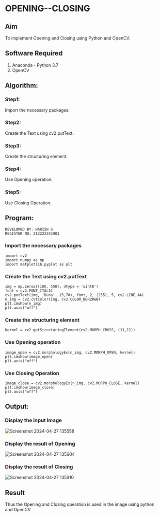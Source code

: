 # OPENING--CLOSING
## Aim
To implement Opening and Closing using Python and OpenCV.

## Software Required
1. Anaconda - Python 3.7
2. OpenCV
## Algorithm:
### Step1:
Import the necessary packages.

### Step2:
Create the Text using cv2.putText.

### Step3:
Create the structuring element.

### Step4:
Use Opening operation.

### Step5:
Use Closing Operation.
 
## Program:
```
DEVELOPED BY: HARISH G
REGISTER NO: 212222243001
```
### Import the necessary packages
```
import cv2
import numpy as np
import matplotlib.pyplot as plt
```
### Create the Text using cv2.putText
```
img = np.zeros((100, 550), dtype = 'uint8')
font = cv2.FONT_ITALIC
cv2.putText(img, 'Buna', (5,70), font, 2, (255), 5, cv2.LINE_AA)
n_img = cv2.cvtColor(img, cv2.COLOR_BGR2RGB)
plt.imshow(n_img)
plt.axis("off")
```
### Create the structuring element
```
kernel = cv2.getStructuringElement(cv2.MORPH_CROSS, (11,11))
```
### Use Opening operation
```
image_open = cv2.morphologyEx(n_img, cv2.MORPH_OPEN, kernel)
plt.imshow(image_open)
plt.axis("off")
```
### Use Closing Operation
```
image_close = cv2.morphologyEx(n_img, cv2.MORPH_CLOSE, kernel)
plt.imshow(image_close)
plt.axis("off")
```
## Output:

### Display the input Image
![Screenshot 2024-04-27 135558](https://github.com/Harish2404lll/OPENING--AND-CLOSING/assets/141472096/2c6ced99-4f03-4cba-b454-f4c6515d787f)


### Display the result of Opening
![Screenshot 2024-04-27 135604](https://github.com/Harish2404lll/OPENING--AND-CLOSING/assets/141472096/b05c41b5-364e-4af4-bab2-37570a14e332)



### Display the result of Closing
![Screenshot 2024-04-27 135610](https://github.com/Harish2404lll/OPENING--AND-CLOSING/assets/141472096/9e3bff1b-d334-410c-b79e-216c1971a39a)



## Result
Thus the Opening and Closing operation is used in the image using python and OpenCV.
